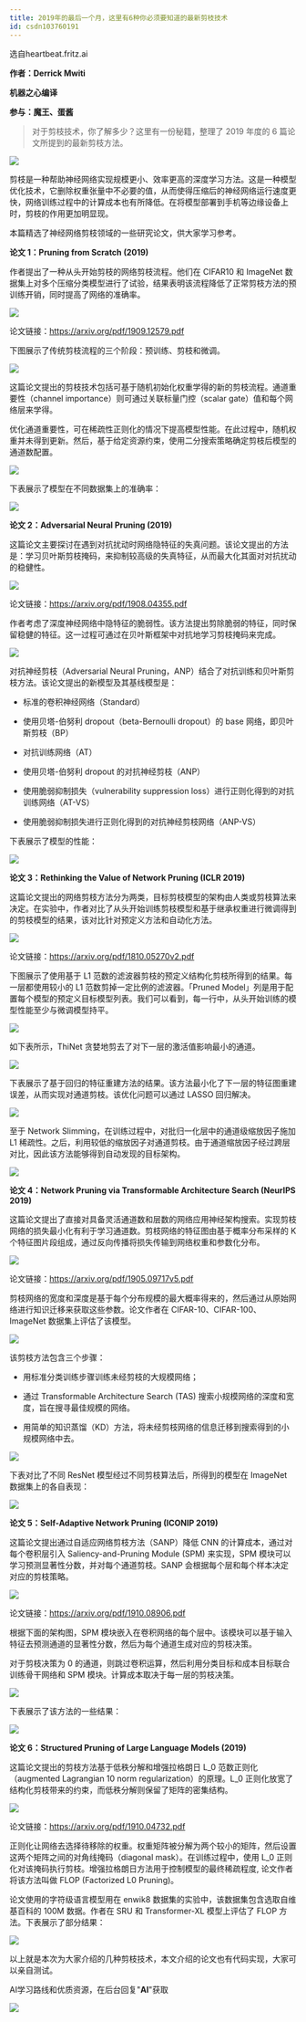 ```yaml
---
title: 2019年的最后一个月，这里有6种你必须要知道的最新剪枝技术
id: csdn103760191
---
```


选自heartbeat.fritz.ai

**作者：Derrick Mwiti**

**机器之心编译**

**参与：魔王、蛋酱**

> 对于剪枝技术，你了解多少？这里有一份秘籍，整理了 2019 年度的 6 篇论文所提到的最新剪枝方法。

![](../img/0921a161bd9b7eab46ab79af02db95f8.png)

剪枝是一种帮助神经网络实现规模更小、效率更高的深度学习方法。这是一种模型优化技术，它删除权重张量中不必要的值，从而使得压缩后的神经网络运行速度更快，网络训练过程中的计算成本也有所降低。在将模型部署到手机等边缘设备上时，剪枝的作用更加明显现。

本篇精选了神经网络剪枝领域的一些研究论文，供大家学习参考。

**论文 1：Pruning from Scratch (2019)**

作者提出了一种从头开始剪枝的网络剪枝流程。他们在 CIFAR10 和 ImageNet 数据集上对多个压缩分类模型进行了试验，结果表明该流程降低了正常剪枝方法的预训练开销，同时提高了网络的准确率。

![](../img/98f3030ae8a3156542deaa6fc66eba8d.png)

论文链接：https://arxiv.org/pdf/1909.12579.pdf

下图展示了传统剪枝流程的三个阶段：预训练、剪枝和微调。

![](../img/f4ae2ebaaf1662fec47523d2fba0debc.png)

这篇论文提出的剪枝技术包括可基于随机初始化权重学得的新的剪枝流程。通道重要性（channel importance）则可通过关联标量门控（scalar gate）值和每个网络层来学得。

优化通道重要性，可在稀疏性正则化的情况下提高模型性能。在此过程中，随机权重并未得到更新。然后，基于给定资源约束，使用二分搜索策略确定剪枝后模型的通道数配置。

![](../img/b9aefe44b83c2c75a1dfc7c1ae591b04.png)

下表展示了模型在不同数据集上的准确率：

![](../img/4ab56b09d799293f3336f2086a17188f.png)

**论文 2：Adversarial Neural Pruning (2019)**

这篇论文主要探讨在遇到对抗扰动时网络隐特征的失真问题。该论文提出的方法是：学习贝叶斯剪枝掩码，来抑制较高级的失真特征，从而最大化其面对对抗扰动的稳健性。

![](../img/885ca022f542a0a461743de79d65fe0f.png)

论文链接：https://arxiv.org/pdf/1908.04355.pdf

作者考虑了深度神经网络中隐特征的脆弱性。该方法提出剪除脆弱的特征，同时保留稳健的特征。这一过程可通过在贝叶斯框架中对抗地学习剪枝掩码来完成。

![](../img/908cd8e61acc67f4bdd9116bb196a42d.png)

对抗神经剪枝（Adversarial Neural Pruning，ANP）结合了对抗训练和贝叶斯剪枝方法。该论文提出的新模型及其基线模型是：

*   标准的卷积神经网络（Standard）

*   使用贝塔-伯努利 dropout（beta-Bernoulli dropout）的 base 网络，即贝叶斯剪枝（BP）

*   对抗训练网络（AT）

*   使用贝塔-伯努利 dropout 的对抗神经剪枝（ANP）

*   使用脆弱抑制损失（vulnerability suppression loss）进行正则化得到的对抗训练网络（AT-VS）

*   使用脆弱抑制损失进行正则化得到的对抗神经剪枝网络（ANP-VS）

下表展示了模型的性能：

![](../img/bdb097263eeff5747849ee353fe01d9b.png)

**论文 3：Rethinking the Value of Network Pruning (ICLR 2019)**

这篇论文提出的网络剪枝方法分为两类，目标剪枝模型的架构由人类或剪枝算法来决定。在实验中，作者对比了从头开始训练剪枝模型和基于继承权重进行微调得到的剪枝模型的结果，该对比针对预定义方法和自动化方法。

![](../img/abda78046dec4a36863494bf41ac8687.png)

论文链接：https://arxiv.org/pdf/1810.05270v2.pdf

下图展示了使用基于 L1 范数的滤波器剪枝的预定义结构化剪枝所得到的结果。每一层都使用较小的 L1 范数剪掉一定比例的滤波器。「Pruned Model」列是用于配置每个模型的预定义目标模型列表。我们可以看到，每一行中，从头开始训练的模型性能至少与微调模型持平。

![](../img/f00de48f6ef3baa3b385d02f243c5dba.png)

如下表所示，ThiNet 贪婪地剪去了对下一层的激活值影响最小的通道。

![](../img/aa337882a780d498fc8945e9b4a09e39.png)

下表展示了基于回归的特征重建方法的结果。该方法最小化了下一层的特征图重建误差，从而实现对通道剪枝。该优化问题可以通过 LASSO 回归解决。

![](../img/5e9201da7bb498f2d0f2d72f22b10f25.png)

至于 Network Slimming，在训练过程中，对批归一化层中的通道级缩放因子施加 L1 稀疏性。之后，利用较低的缩放因子对通道剪枝。由于通道缩放因子经过跨层对比，因此该方法能够得到自动发现的目标架构。

![](../img/458e3f3ee1b22f3cdfd15c4272cc5116.png)

**论文 4：Network Pruning via Transformable Architecture Search (NeurIPS 2019)**

这篇论文提出了直接对具备灵活通道数和层数的网络应用神经架构搜索。实现剪枝网络的损失最小化有利于学习通道数。剪枝网络的特征图由基于概率分布采样的 K 个特征图片段组成，通过反向传播将损失传输到网络权重和参数化分布。

![](../img/166adcfcbfeeba9053eff0f914d26099.png)

论文链接：https://arxiv.org/pdf/1905.09717v5.pdf

剪枝网络的宽度和深度是基于每个分布规模的最大概率得来的，然后通过从原始网络进行知识迁移来获取这些参数。论文作者在 CIFAR-10、CIFAR-100、ImageNet 数据集上评估了该模型。

![](../img/ac341b83cf5f3f499c1c46a40263c95a.png)

该剪枝方法包含三个步骤：

*   用标准分类训练步骤训练未经剪枝的大规模网络；

*   通过 Transformable Architecture Search (TAS) 搜索小规模网络的深度和宽度，旨在搜寻最佳规模的网络。

*   用简单的知识蒸馏（KD）方法，将未经剪枝网络的信息迁移到搜索得到的小规模网络中去。

![](../img/515bd55fbe6a25c83ed9bc545f6344d7.png)

下表对比了不同 ResNet 模型经过不同剪枝算法后，所得到的模型在 ImageNet 数据集上的各自表现：

![](../img/fdb51bc081c0c837659062a017a932ca.png)

**论文 5：Self-Adaptive Network Pruning (ICONIP 2019)**

这篇论文提出通过自适应网络剪枝方法（SANP）降低 CNN 的计算成本，通过对每个卷积层引入 Saliency-and-Pruning Module (SPM) 来实现，SPM 模块可以学习预测显著性分数，并对每个通道剪枝。SANP 会根据每个层和每个样本决定对应的剪枝策略。

![](../img/4f8425a3b6386d7dd89524c90068377c.png)

论文链接：https://arxiv.org/pdf/1910.08906.pdf

根据下面的架构图，SPM 模块嵌入在卷积网络的每个层中。该模块可以基于输入特征去预测通道的显著性分数，然后为每个通道生成对应的剪枝决策。

对于剪枝决策为 0 的通道，则跳过卷积运算，然后利用分类目标和成本目标联合训练骨干网络和 SPM 模块。计算成本取决于每一层的剪枝决策。

![](../img/efa50c579654468bb287f3c3246c650a.png)

下表展示了该方法的一些结果：

![](../img/01ae5ef22918a99295495c5c0fcd9fca.png)

**论文 6：Structured Pruning of Large Language Models (2019)**

这篇论文提出的剪枝方法基于低秩分解和增强拉格朗日 L_0 范数正则化（augmented Lagrangian 10 norm regularization）的原理。L_0 正则化放宽了结构化剪枝带来的约束，而低秩分解则保留了矩阵的密集结构。

![](../img/38db456a62bc4eab64c9f5bbb0da42b5.png)

论文链接：https://arxiv.org/pdf/1910.04732.pdf

正则化让网络去选择待移除的权重。权重矩阵被分解为两个较小的矩阵，然后设置这两个矩阵之间的对角线掩码（diagonal mask）。在训练过程中，使用 L_0 正则化对该掩码执行剪枝。增强拉格朗日方法用于控制模型的最终稀疏程度, 论文作者将该方法叫做 FLOP (Factorized L0 Pruning)。

论文使用的字符级语言模型用在 enwik8 数据集的实验中，该数据集包含选取自维基百科的 100M 数据。作者在 SRU 和 Transformer-XL 模型上评估了 FLOP 方法。下表展示了部分结果：

![](../img/25c8791426f728a136469c3d970ec685.png)

以上就是本次为大家介绍的几种剪枝技术，本文介绍的论文也有代码实现，大家可以亲自测试。

AI学习路线和优质资源，在后台回复"**AI**"获取

![](../img/18aae7d2cc6b7481f52ff4b05d80db1d.png)